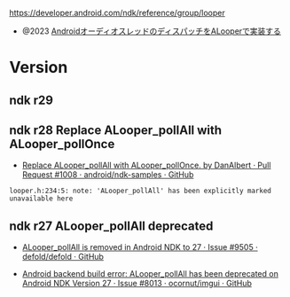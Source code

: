 https://developer.android.com/ndk/reference/group/looper

- @2023 [AndroidオーディオスレッドのディスパッチをALooperで実装する](https://zenn.dev/atsushieno/articles/7c8de205676ebb)

# Version

## ndk r29

## ndk r28 Replace ALooper_pollAll with ALooper_pollOnce

- [Replace ALooper_pollAll with ALooper_pollOnce. by DanAlbert · Pull Request #1008 · android/ndk-samples · GitHub](https://github.com/android/ndk-samples/pull/1008)

```
looper.h:234:5: note: 'ALooper_pollAll' has been explicitly marked unavailable here
```

## ndk r27 ALooper_pollAll deprecated

- [ALooper_pollAll is removed in Android NDK to 27 · Issue #9505 · defold/defold · GitHub](https://github.com/defold/defold/issues/9505)

- [Android backend build error: ALooper_pollAll has been deprecated on Android NDK Version 27 · Issue #8013 · ocornut/imgui · GitHub](https://github.com/ocornut/imgui/issues/8013)
